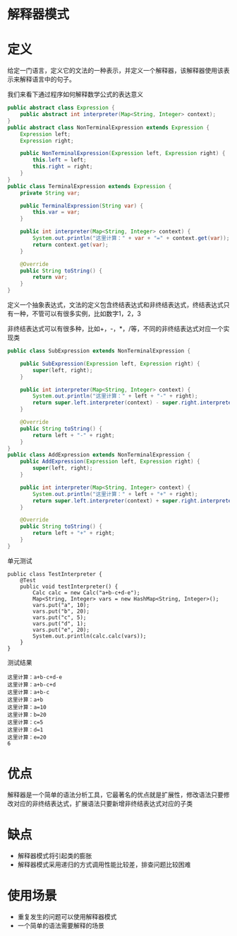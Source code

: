 # 解释器模式
# 定义
给定一门语言，定义它的文法的一种表示，并定义一个解释器，该解释器使用该表示来解释语言中的句子。

我们来看下通过程序如何解释数学公式的表达意义
```java
public abstract class Expression {
    public abstract int interpreter(Map<String, Integer> context);
}
public abstract class NonTerminalExpression extends Expression {
    Expression left;
    Expression right;

    public NonTerminalExpression(Expression left, Expression right) {
        this.left = left;
        this.right = right;
    }
}
public class TerminalExpression extends Expression {
    private String var;

    public TerminalExpression(String var) {
        this.var = var;
    }

    public int interpreter(Map<String, Integer> context) {
        System.out.println("这里计算：" + var + "=" + context.get(var));
        return context.get(var);
    }

    @Override
    public String toString() {
        return var;
    }
}
```
定义一个抽象表达式，文法的定义包含终结表达式和非终结表达式，终结表达式只有一种，不管可以有很多实例，比如数字1，2，3

非终结表达式可以有很多种，比如+，-，*，/等，不同的非终结表达式对应一个实现类
```java
public class SubExpression extends NonTerminalExpression {

    public SubExpression(Expression left, Expression right) {
        super(left, right);
    }

    public int interpreter(Map<String, Integer> context) {
        System.out.println("这里计算：" + left + "-" + right);
        return super.left.interpreter(context) - super.right.interpreter(context);
    }

    @Override
    public String toString() {
        return left + "-" + right;
    }
}
public class AddExpression extends NonTerminalExpression {
    public AddExpression(Expression left, Expression right) {
        super(left, right);
    }

    public int interpreter(Map<String, Integer> context) {
        System.out.println("这里计算：" + left + "+" + right);
        return super.left.interpreter(context) + super.right.interpreter(context);
    }

    @Override
    public String toString() {
        return left + "+" + right;
    }
}
```
单元测试
```
public class TestInterpreter {
    @Test
    public void testInterpreter() {
        Calc calc = new Calc("a+b-c+d-e");
        Map<String, Integer> vars = new HashMap<String, Integer>();
        vars.put("a", 10);
        vars.put("b", 20);
        vars.put("c", 5);
        vars.put("d", 1);
        vars.put("e", 20);
        System.out.println(calc.calc(vars));
    }
}
```
测试结果
```
这里计算：a+b-c+d-e
这里计算：a+b-c+d
这里计算：a+b-c
这里计算：a+b
这里计算：a=10
这里计算：b=20
这里计算：c=5
这里计算：d=1
这里计算：e=20
6
```
# 优点
解释器是一个简单的语法分析工具，它最著名的优点就是扩展性，修改语法只要修改对应的非终结表达式，扩展语法只要新增非终结表达式对应的子类

# 缺点
* 解释器模式将引起类的膨胀
* 解释器模式采用递归的方式调用性能比较差，排查问题比较困难

# 使用场景
* 重复发生的问题可以使用解释器模式
* 一个简单的语法需要解释的场景
